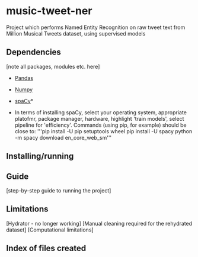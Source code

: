 # music-tweet-ner
Project which performs Named Entity Recognition on raw tweet text from Million Musical Tweets dataset, using supervised models

## Dependencies

[note all packages, modules etc. here]

* [Pandas](https://pandas.pydata.org/docs/getting_started/install.html)
* [Numpy](https://numpy.org/install/)
* [spaCy](https://spacy.io/usage)*

* In terms of installing spaCy, select your operating system, appropriate platofmr, package manager, hardware, highlight 'train models', select pipeline for 'efficiency'. Commands (using pip, for example) should be close to:
'''pip install -U pip setuptools wheel
pip install -U spacy
python -m spacy download en_core_web_sm'''


## Installing/running

## Guide

[step-by-step guide to running the project]

## Limitations

[Hydrator - no longer working]
[Manual cleaning required for the rehydrated dataset]
[Computational limitations]

## Index of files created

